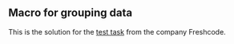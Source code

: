 ## Macro for grouping data
This is the solution for the [test task](https://gist.github.com/volodymyrpavliuk/0f79e53883ffe0e9d828eda93ebd4630) from the company Freshcode.
